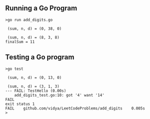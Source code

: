 ## Running a Go Program

```
>go run add_digits.go

 (sum, n, d) = (0, 38, 0)

 (sum, n, d) = (8, 3, 8)
finalSum = 11
```

## Testing a Go program

```
>go test

 (sum, n, d) = (0, 13, 0)

 (sum, n, d) = (3, 1, 3)
--- FAIL: TestHello (0.00s)
    add_digits_test.go:10: got '4' want '14'
FAIL
exit status 1
FAIL    github.com/vidya/LeetCodeProblems/add_digits    0.005s
>
```

